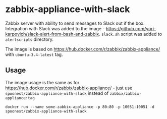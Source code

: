 # zabbix-appliance-with-slack
Zabbix server with ability to send messages to Slack out if the box. Integration with Slack was added to the image - https://github.com/yuri-karpovich/slack-alert-from-bash-and-zabbix. `slack.sh` script was added to `alertscripts` directory.

The image is based on https://hub.docker.com/r/zabbix/zabbix-appliance/ with `ubuntu-3.4-latest` tag. 

## Usage
The image usage is the same as for https://hub.docker.com/r/zabbix/zabbix-appliance/ - just use `spoonest/zabbix-appliance-with-slack` instead of `zabbix/zabbix-appliance:tag`

    docker run --name some-zabbix-appliance -p 80:80 -p 10051:10051 -d spoonest/zabbix-appliance-with-slack
